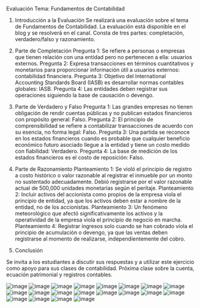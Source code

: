 Evaluación Tema: Fundamentos de Contabilidad

1. Introducción a la Evaluación
Se realizará una evaluación sobre el tema de Fundamentos de Contabilidad.
La evaluación está disponible en el blog y se resolverá en el canal.
Consta de tres partes: completación, verdadero/falso y razonamiento.

2. Parte de Completación
Pregunta 1: Se refiere a personas o empresas que tienen relación con una entidad pero no pertenecen a ella: usuarios externos.
Pregunta 2: Expresa transacciones en términos cuantitativos y monetarios para proporcionar información útil a usuarios externos: contabilidad financiera.
Pregunta 3: Objetivo del International Accounting Standards Board (IASB) es desarrollar normas contables globales: IASB.
Pregunta 4: Las entidades deben registrar sus operaciones siguiendo la base de causación o devengo.

4. Parte de Verdadero y Falso
Pregunta 1: Las grandes empresas no tienen obligación de rendir cuentas públicas y no publican estados financieros con propósito general: Falso.
Pregunta 2: El principio de comprensibilidad se refiere a contabilizar transacciones de acuerdo con su esencia, no forma legal: Falso.
Pregunta 3: Una partida se reconoce en los estados financieros cuando es probable que cualquier beneficio económico futuro asociado llegue a la entidad y tiene un costo medido con fiabilidad: Verdadero.
Pregunta 4: La base de medición de los estados financieros es el costo de reposición: Falso.

4. Parte de Razonamiento
Planteamiento 1: Se violó el principio de registro a costo histórico o valor razonable al registrar el inmueble por un monto no sustentado adecuadamente. Debió registrarse por el valor razonable actual de 500,000 unidades monetarias según el peritaje.
Planteamiento 2: Incluir activos del accionista como propios de la empresa viola el principio de entidad, ya que los activos deben estar a nombre de la entidad, no de los accionistas.
Planteamiento 3: Un fenómeno meteorológico que afectó significativamente los activos y la operatividad de la empresa viola el principio de negocio en marcha.
Planteamiento 4: Registrar ingresos solo cuando se han cobrado viola el principio de acumulación o devengo, ya que las ventas deben registrarse al momento de realizarse, independientemente del cobro.
5. Conclusión

Se invita a los estudiantes a discutir sus respuestas y a utilizar este ejercicio como apoyo para sus clases de contabilidad.
Próxima clase sobre la cuenta, ecuación patrimonial y registros contables.

![image](https://github.com/rggcontable/ContableTip-2016-100/assets/170726515/f7d6e201-7da5-4e30-8e4a-d63915e2568d)
![image](https://github.com/rggcontable/ContableTip-2016-100/assets/170726515/ab40cffb-a48a-4242-a209-ee8bc0a00ff9)
![image](https://github.com/rggcontable/ContableTip-2016-100/assets/170726515/7d239585-56ec-4fda-8e62-ef58bb0db44b)
![image](https://github.com/rggcontable/ContableTip-2016-100/assets/170726515/b4b09be4-56d7-4b56-9107-5b76077bab01)
![image](https://github.com/rggcontable/ContableTip-2016-100/assets/170726515/c8626fe6-8aef-47ad-9dab-d3ccf31a4ea6)
![image](https://github.com/rggcontable/ContableTip-2016-100/assets/170726515/cd71b52d-e398-42ea-8688-96a464ca82e7)
![image](https://github.com/rggcontable/ContableTip-2016-100/assets/170726515/7fce26f2-6b4b-4f30-81cb-fb061a88a753)
![image](https://github.com/rggcontable/ContableTip-2016-100/assets/170726515/0978435d-f3ac-413d-89d5-9080fde3942c)
![image](https://github.com/rggcontable/ContableTip-2016-100/assets/170726515/ace104d7-a2b5-4803-9f4a-83cb32809ab0)
![image](https://github.com/rggcontable/ContableTip-2016-100/assets/170726515/3d6f7eb5-fa4a-40ad-8d6b-a074304b0cbe)
![image](https://github.com/rggcontable/ContableTip-2016-100/assets/170726515/3970611b-0c76-43ef-afd2-05efa10bf987)
![image](https://github.com/rggcontable/ContableTip-2016-100/assets/170726515/abf29bd9-79f9-4401-9064-0f0e92f41e1a)
![image](https://github.com/rggcontable/ContableTip-2016-100/assets/170726515/890836c5-75cd-42b5-b43e-c9785569f32c)
![image](https://github.com/rggcontable/ContableTip-2016-100/assets/170726515/e539438f-da29-405f-93a4-d32b3e59d594)
![image](https://github.com/rggcontable/ContableTip-2016-100/assets/170726515/d8df6a96-52af-49c8-ade5-98d568e5f44e)
![image](https://github.com/rggcontable/ContableTip-2016-100/assets/170726515/4578918d-2d3e-42b6-9270-bc3bf18792b3)
![image](https://github.com/rggcontable/ContableTip-2016-100/assets/170726515/7da6b128-e6c6-4622-ba29-ed65a43e0587)
![image](https://github.com/rggcontable/ContableTip-2016-100/assets/170726515/5b4d2dda-e06a-4a6c-8500-95429caf1626)
![image](https://github.com/rggcontable/ContableTip-2016-100/assets/170726515/8f7c3644-54e2-4786-8158-c4979b999799)
![image](https://github.com/rggcontable/ContableTip-2016-100/assets/170726515/8447123c-a8cd-4645-a578-7010bb008d74)

